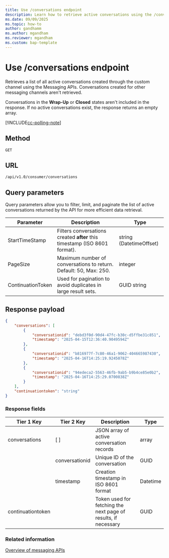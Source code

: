 ```yaml
---
title: Use /conversations endpoint
description: Learn how to retrieve active conversations using the /conversations endpoint. Filter, paginate, and manage data efficiently in Dynamics 365 Customer Service and Dynamics 365 Contact Center.
ms.date: 09/09/2025
ms.topic: how-to
author: gandhamm
ms.author: mgandham
ms.reviewer: mgandham
ms.custom: bap-template
---
```


# Use /conversations endpoint

Retrieves a list of all active conversations created through the custom channel using the Messaging APIs. Conversations created for other messaging channels aren't retrieved.

Conversations in the **Wrap-Up** or **Closed** states aren't included in the response. If no active conversations exist, the response returns an empty array.

[!INCLUDE[cc-polling-note](../../includes/cc-polling-note.md)]

## Method

`GET`

## URL

`/api/v1.0/consumer/conversations`

## Query parameters

Query parameters allow you to filter, limit, and paginate the list of active conversations returned by the API for more efficient data retrieval.

| Parameter         | Description                                                                 | Type                      |
|-------------------|-----------------------------------------------------------------------------|---------------------------|
| StartTimeStamp    | Filters conversations created **after** this timestamp (ISO 8601 format).   | string (DatetimeOffset)   |
| PageSize          | Maximum number of conversations to return. Default: 50, Max: 250.       | integer                   |
| ContinuationToken | Used for pagination to avoid duplicates in large result sets.             | GUID string               |

## Response payload

```json
{
    "conversations": [
        {
            "conversationid": "debd3f0d-90d4-47fc-b30c-d5ffbe31c851",
            "timestamp": "2025-04-15T12:36:40.9049594Z"
        },
        {
            "conversationid": "b816977f-7c80-46a1-9062-404665987430",
            "timestamp": "2025-04-16T14:25:19.9245078Z"
        },
        {
            "conversationid": "94edeca2-5563-46fb-9ab5-b9b4ce85e0b2",
            "timestamp": "2025-04-16T14:25:29.0700838Z"
        }
    ],
    "continuationtoken": "string"
}
```

### Response fields

| Tier 1 Key          | Tier 2 Key       | Description                                                   | Type       |
| ------------------- | ---------------- | ------------------------------------------------------------- | ---------- |
| conversations     | [ ]            | JSON array of active conversation records                     | array    |
|                     | conversationid | Unique ID of the conversation                                 | GUID     |
|                     | timestamp      | Creation timestamp in ISO 8601 format                         | Datetime |
| continuationtoken   |                  | Token used for fetching the next page of results, if necessary | GUID     |


### Related information 

[Overview of messaging APIs](../intro-messaging-apis.md)